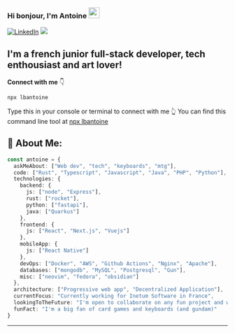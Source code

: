 ### Hi bonjour, I'm Antoine <img src="https://media.giphy.com/media/hvRJCLFzcasrR4ia7z/giphy.gif" style="width: 25px;">

[![LinkedIn](https://img.shields.io/badge/LinkedIn-%230077B5.svg?logo=linkedin&logoColor=white)](https://linkedin.com/in/antoine-le-bras) [![](https://visitcount.itsvg.in/api?id=lbAntoine&icon=0&color=0)](https://visitcount.itsvg.in)

## **I'm a french junior full-stack developer, tech enthousiast and art lover!**

**Connect with me** 👇

```bash
npx lbantoine
```

Type this in your console or terminal to connect with me 👆 You can find this command line tool at [npx lbantoine](https://github.com/lbAntoine/npx_card)

## 💫 About Me:

```typescript
const antoine = {
  askMeAbout: ["Web dev", "tech", "keyboards", "mtg"],
  code: ["Rust", "Typescript", "Javascript", "Java", "PHP", "Python"],
  technologies: {
    backend: {
      js: ["node", "Express"],
      rust: ["rocket"],
      python: ["fastapi"],
      java: ["Quarkus"]
    },
    frontend: {
      js: ["React", "Next.js", "Vuejs"]
    },
    mobileApp: {
      js: ["React Native"]
    },
    devOps: ["Docker", "AWS", "Github Actions", "Nginx", "Apache"],
    databases: ["mongodb", "MySQL", "Postgresql", "Gun"],
    misc: ["neovim", "fedora", "obsidian"]
  },
  architecture: ["Progressive web app", "Decentralized Application"],
  currentFocus: "Currently working for Inetum Software in France",
  lookingToTheFuture: "I'm open to collaborate on any fun project and wish to contribute more to open source projects",
  funFact: "I'm a big fan of card games and keyboards (and gundam)"
}
```

---

<!--- ## 💰 You can support me by Donating [![BuyMeACoffee](https://img.shields.io/badge/Buy%20Me%20a%20Coffee-ffdd00?style=for-the-badge&logo=buy-me-a-coffee&logoColor=black)](https://buymeacoffee.com/lbAntoine) [![PayPal](https://img.shields.io/badge/PayPal-00457C?style=for-the-badge&logo=paypal&logoColor=white)](https://paypal.me/lbAntoine)
--->
  

